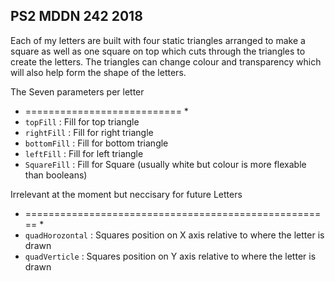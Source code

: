 ## PS2 MDDN 242 2018

Each of my letters are built with four static triangles arranged to make a square as well as one square on top which cuts through the triangles to create the letters. The triangles can change colour and transparency which will also help form the shape of the letters.

 The Seven parameters per letter
 * =========================== *
  * `topFill` : Fill for top triangle
  * `rightFill` : Fill for right triangle
  * `bottomFill` : Fill for bottom triangle
  * `leftFill` : Fill for left triangle
  * `SquareFill` : Fill for Square (usually white but colour is more flexable than booleans)
   
 Irrelevant at the moment but neccisary for future Letters
 * ===================================================== *
  * `quadHorozontal` : Squares position on X axis relative to where the letter is drawn
  * `quadVerticle` : Squares position on Y axis relative to where the letter is drawn
